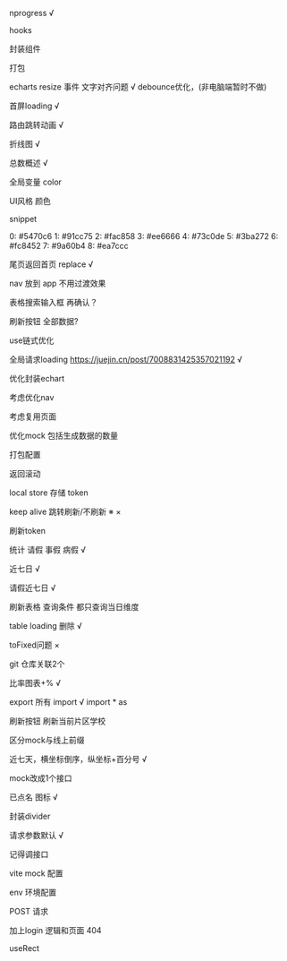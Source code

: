 nprogress √

hooks

封装组件

打包

echarts resize 事件 文字对齐问题 √
debounce优化，(非电脑端暂时不做)

首屏loading √

路由跳转动画 √

折线图 √

总数概述 √

全局变量 color

UI风格 颜色

snippet

0: #5470c6
1: #91cc75
2: #fac858
3: #ee6666
4: #73c0de
5: #3ba272
6: #fc8452
7: #9a60b4
8: #ea7ccc

尾页返回首页 replace √

nav 放到 app 不用过渡效果

表格搜索输入框 再确认？

刷新按钮 全部数据?

use链式优化

全局请求loading https://juejin.cn/post/7008831425357021192 √

优化封装echart

考虑优化nav

考虑复用页面

优化mock 包括生成数据的数量

打包配置

返回滚动

local store 存储 token

keep alive 跳转刷新/不刷新 ※ ×

刷新token

统计 请假 事假 病假 √

近七日 √

请假近七日 √

刷新表格 查询条件 都只查询当日维度

table loading 删除 √

toFixed问题 ×

git 仓库关联2个

比率图表+% √

export 所有 import √ import * as

刷新按钮 刷新当前片区学校

区分mock与线上前缀

近七天，横坐标倒序，纵坐标+百分号 √

mock改成1个接口

已点名 图标 √

封装divider

请求参数默认 √

记得调接口

vite mock 配置

env 环境配置

POST 请求

加上login 逻辑和页面 404

useRect